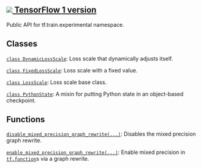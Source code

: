[ ![](https://tensorflow.google.cn/images/tf_logo_32px.png) TensorFlow 1
version](/versions/r1.15/api_docs/python/tf/compat/v2/train/experimental)  
---  
  
Public API for tf.train.experimental namespace.

## Classes

[`class
DynamicLossScale`](https://tensorflow.google.cn/api_docs/python/tf/train/experimental/DynamicLossScale):
Loss scale that dynamically adjusts itself.

[`class
FixedLossScale`](https://tensorflow.google.cn/api_docs/python/tf/train/experimental/FixedLossScale):
Loss scale with a fixed value.

[`class
LossScale`](https://tensorflow.google.cn/api_docs/python/tf/train/experimental/LossScale):
Loss scale base class.

[`class
PythonState`](https://tensorflow.google.cn/api_docs/python/tf/train/experimental/PythonState):
A mixin for putting Python state in an object-based checkpoint.

## Functions

[`disable_mixed_precision_graph_rewrite(...)`](https://tensorflow.google.cn/api_docs/python/tf/train/experimental/disable_mixed_precision_graph_rewrite):
Disables the mixed precision graph rewrite.

[`enable_mixed_precision_graph_rewrite(...)`](https://tensorflow.google.cn/api_docs/python/tf/train/experimental/enable_mixed_precision_graph_rewrite):
Enable mixed precision in
[`tf.function`](https://tensorflow.google.cn/api_docs/python/tf/function)s via
a graph rewrite.

